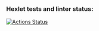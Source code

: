 ### Hexlet tests and linter status:
[![Actions Status](https://github.com/ilyaRozhkov/backend-project-4/actions/workflows/hexlet-check.yml/badge.svg)](https://github.com/ilyaRozhkov/backend-project-4/actions)